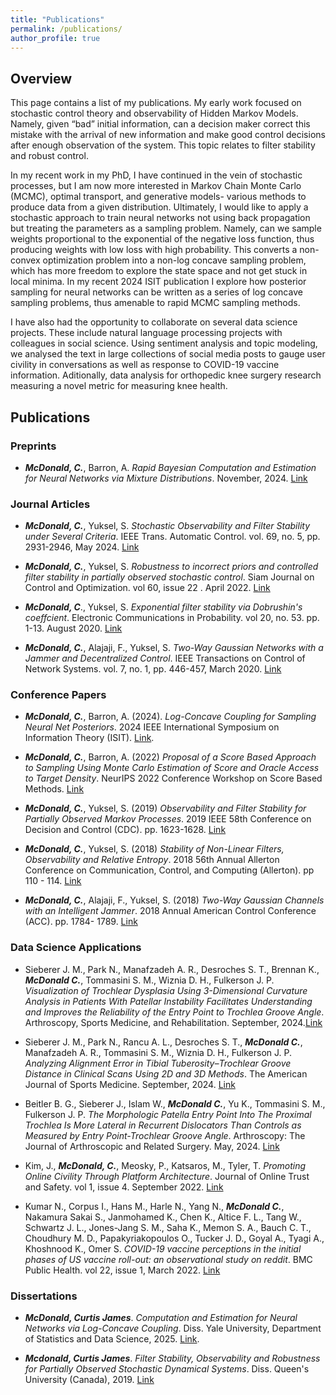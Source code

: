 ```yaml
---
title: "Publications"
permalink: /publications/
author_profile: true
---
```


## Overview

This page contains a list of my publications. My early work focused on stochastic control theory and observability of Hidden Markov Models. Namely, given “bad” initial information, can a decision maker correct this mistake with the arrival of new information and make good control decisions after enough observation of the system. This topic relates to filter stability and robust control.

In my recent work in my PhD, I have continued in the vein of stochastic processes, but I am now more interested in Markov Chain Monte Carlo (MCMC), optimal transport, and generative models- various methods to produce data from a given distribution. Ultimately, I would like to apply a stochastic approach to train neural networks not using back propagation but treating the parameters as a sampling problem. Namely, can we sample weights proportional to the exponential of the negative loss function, thus producing weights with low loss with high probability. This converts a non-convex optimization problem into a non-log concave sampling problem, which has more freedom to explore the state space and not get stuck in local minima. In my recent 2024 ISIT publication I explore how posterior sampling for neural networks can be written as a series of log concave sampling problems, thus amenable to rapid MCMC sampling methods.

I have also had the opportunity to collaborate on several data science projects. These include natural language processing projects with colleagues in social science. Using sentiment analysis and topic modeling, we analysed the text in large collections of social media posts to gauge user civility in conversations as well as response to COVID-19 vaccine information. Aditionally, data analysis for orthopedic knee surgery research measuring a novel metric for measuring knee health.


## Publications

### Preprints

* ***McDonald, C.***, Barron, A. *Rapid Bayesian Computation and Estimation for Neural Networks via Mixture Distributions*. November, 2024. [Link](https://arxiv.org/abs/2411.17667)

### Journal Articles

* ***McDonald, C.***, Yuksel, S. *Stochastic Observability and Filter Stability under Several Criteria*. IEEE Trans. Automatic Control. vol. 69, no. 5, pp. 2931-2946, May 2024. [Link](https://ieeexplore.ieee.org/abstract/document/10209206) 

* ***McDonald, C.***, Yuksel, S. *Robustness to incorrect priors and controlled filter stability in partially observed stochastic control*. Siam Journal on Control and Optimization. vol 60, issue 22 . April 2022. [Link](https://epubs.siam.org/doi/abs/10.1137/21M1417442)

* ***McDonald, C***., Yuksel, S. *Exponential filter stability via Dobrushin's coeffcient*. Electronic Communications in Probability. vol 20, no. 53. pp. 1-13. August 2020. [Link](https://projecteuclid.org/journals/electronic-communications-in-probability/volume-25/issue-none/Exponential-filter-stability-via-Dobrushins-coefficient/10.1214/20-ECP333.full)

* ***McDonald, C.***, Alajaji, F., Yuksel, S. *Two-Way Gaussian Networks with a Jammer and Decentralized Control*. IEEE Transactions on Control of Network Systems. vol. 7, no. 1, pp. 446-457, March 2020. [Link](https://ieeexplore.ieee.org/document/8737761)

### Conference Papers

* ***McDonald, C.***, Barron, A. (2024). *Log-Concave Coupling for Sampling Neural Net Posteriors*. 2024 IEEE International Symposium on Information Theory (ISIT). [Link](https://arxiv.org/abs/2407.18802).

* ***McDonald, C.***, Barron, A. (2022) *Proposal of a Score Based Approach to Sampling Using Monte Carlo Estimation of Score and Oracle Access to Target Density*. NeurIPS
2022 Conference Workshop on Score Based Methods. [Link](https://openreview.net/forum?id=ez2cB__DaTV)

* ***McDonald, C.***, Yuksel, S. (2019) *Observability and Filter Stability for Partially Observed Markov Processes*. 2019 IEEE 58th Conference on Decision and Control (CDC). pp. 1623-1628. [Link](https://ieeexplore.ieee.org/document/9029775)
  
* ***McDonald, C.***, Yuksel, S. (2018) *Stability of Non-Linear Filters, Observability and Relative Entropy*. 2018 56th Annual Allerton Conference on Communication, Control, and Computing (Allerton). pp 110 - 114. [Link](https://proceedings.allerton.csl.illinois.edu/2018/)

* ***McDonald, C.***, Alajaji, F., Yuksel, S. (2018) *Two-Way Gaussian Channels with an Intelligent Jammer*. 2018 Annual American Control Conference (ACC). pp. 1784- 1789. [Link](https://ieeexplore.ieee.org/document/8430803)

### Data Science Applications

* Sieberer J. M., Park N., Manafzadeh A. R., Desroches S. T., Brennan K., ***McDonald C.***, Tommasini S. M., Wiznia D. H., Fulkerson J. P. *Visualization of Trochlear Dysplasia Using 3-Dimensional Curvature Analysis in Patients With Patellar Instability Facilitates Understanding and Improves the Reliability of the Entry Point to Trochlea Groove Angle*. Arthroscopy, Sports Medicine, and Rehabilitation. September, 2024.[Link](https://www.sciencedirect.com/science/article/pii/S2666061X24001470)

* Sieberer J. M., Park N., Rancu A. L., Desroches S. T., ***McDonald C.***, Manafzadeh A. R., Tommasini S. M., Wiznia D. H., Fulkerson J. P. *Analyzing Alignment Error in Tibial Tuberosity–Trochlear Groove Distance in Clinical Scans Using 2D and 3D Methods*. The American Journal of Sports Medicine. September, 2024. [Link](https://journals.sagepub.com/doi/abs/10.1177/03635465241279852) 

* Beitler B. G., Sieberer J., Islam W., ***McDonald C.***, Yu K., Tommasini S. M., Fulkerson J. P. *The Morphologic Patella Entry Point Into The Proximal Trochlea Is More Lateral in Recurrent Dislocators Than Controls as Measured by Entry Point-Trochlear Groove Angle*. Arthroscopy: The Journal of Arthroscopic and Related Surgery. May, 2024. [Link](https://www.sciencedirect.com/science/article/pii/S074980632400308)


* Kim, J., ***McDonald, C.***, Meosky, P., Katsaros, M., Tyler, T. *Promoting Online Civility Through Platform Architecture*. Journal of Online Trust and Safety. vol 1, issue 4. September 2022. [Link](https://tsjournal.org/index.php/jots/article/view/54)

* Kumar N., Corpus I., Hans M., Harle N., Yang N., ***McDonald C.***, Nakamura Sakai S., Janmohamed K., Chen K., Altice F. L., Tang W., Schwartz J. L., Jones-Jang S. M., Saha K., Memon S. A., Bauch C. T., Choudhury M. D., Papakyriakopoulos O., Tucker J. D., Goyal A., Tyagi A., Khoshnood K., Omer S. *COVID-19 vaccine perceptions in the initial phases of US vaccine roll-out: an observational study on reddit*. BMC Public Health. vol 22, issue 1, March 2022. [Link](https://bmcpublichealth.biomedcentral.com/articles/10.1186/s12889-022-12824-7)

### Dissertations

* ***McDonald, Curtis James***. *Computation and Estimation for Neural Networks via Log-Concave Coupling*. Diss. Yale University, Department of Statistics and Data Science, 2025. [Link](https://github.com/CMcDonald-1/CMcDonald-1.github.io/blob/master/assets/pdf/Disseration_submitted_March_20.pdf).

* ***Mcdonald, Curtis James***. *Filter Stability, Observability and Robustness for Partially Observed Stochastic Dynamical Systems*. Diss. Queen's University (Canada), 2019. [Link](https://qspace.library.queensu.ca/handle/1974/26466)



